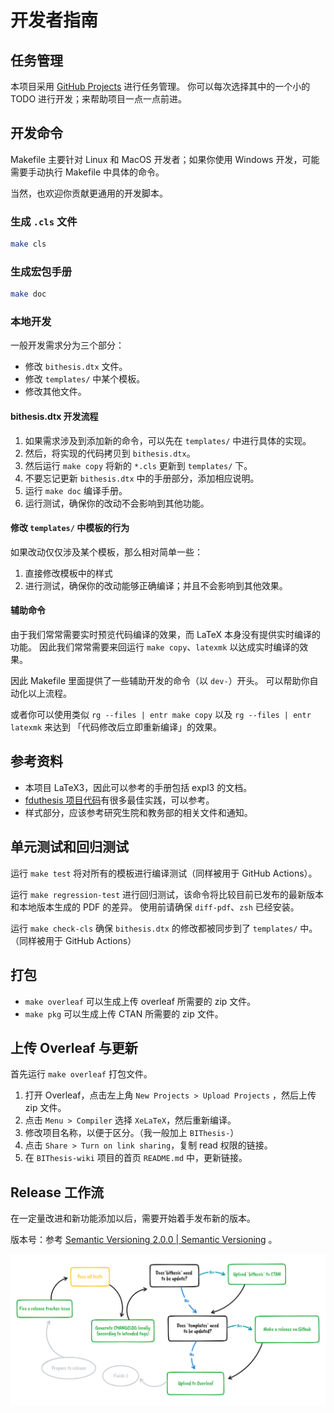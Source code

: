 # 开发者指南

## 任务管理

本项目采用 [GitHub Projects](https://github.com/BITNP/BIThesis/projects) 进行任务管理。
你可以每次选择其中的一个小的 TODO 进行开发；来帮助项目一点一点前进。

## 开发命令

Makefile 主要针对 Linux 和 MacOS 开发者；如果你使用 Windows 开发，可能需要手动执行 Makefile 中具体的命令。

当然，也欢迎你贡献更通用的开发脚本。

### 生成 `.cls` 文件

```Bash
make cls
```

### 生成宏包手册

```Bash
make doc
```

### 本地开发

一般开发需求分为三个部分：
- 修改 `bithesis.dtx` 文件。
- 修改 `templates/` 中某个模板。
- 修改其他文件。

#### bithesis.dtx 开发流程

1. 如果需求涉及到添加新的命令，可以先在 `templates/` 中进行具体的实现。
2. 然后，将实现的代码拷贝到 `bithesis.dtx`。
3. 然后运行 `make copy` 将新的 `*.cls` 更新到 `templates/` 下。
4. 不要忘记更新 `bithesis.dtx` 中的手册部分，添加相应说明。
5. 运行 `make doc` 编译手册。
6. 运行测试，确保你的改动不会影响到其他功能。

#### 修改 `templates/` 中模板的行为

如果改动仅仅涉及某个模板，那么相对简单一些：

1. 直接修改模板中的样式
2. 进行测试，确保你的改动能够正确编译；并且不会影响到其他效果。

#### 辅助命令

由于我们常常需要实时预览代码编译的效果，而 LaTeX 本身没有提供实时编译的功能。
因此我们常常需要来回运行 `make copy`、`latexmk` 以达成实时编译的效果。

因此 Makefile 里面提供了一些辅助开发的命令（以 `dev-`）开头。
可以帮助你自动化以上流程。

或者你可以使用类似 `rg --files | entr make copy` 以及 `rg --files | entr latexmk` 来达到
「代码修改后立即重新编译」的效果。

## 参考资料

- 本项目 LaTeX3，因此可以参考的手册包括 expl3 的文档。
- [fduthesis 项目代码](https://github.com/stone-zeng/fduthesis)有很多最佳实践，可以参考。
- 样式部分，应该参考研究生院和教务部的相关文件和通知。

## 单元测试和回归测试

运行 `make test` 将对所有的模板进行编译测试（同样被用于 GitHub Actions）。

运行 `make regression-test` 进行回归测试，该命令将比较目前已发布的最新版本和本地版本生成的 PDF 的差异。
使用前请确保 `diff-pdf`、`zsh` 已经安装。

运行 `make check-cls` 确保 `bithesis.dtx` 的修改都被同步到了 `templates/` 中。
（同样被用于 GitHub Actions）

## 打包

- `make overleaf` 可以生成上传 overleaf 所需要的 zip 文件。
- `make pkg` 可以生成上传 CTAN 所需要的 zip 文件。

## 上传 Overleaf 与更新

首先运行 `make overleaf` 打包文件。

1. 打开 Overleaf，点击左上角 `New Projects > Upload Projects` ，然后上传 zip 文件。
2. 点击 `Menu > Compiler` 选择 `XeLaTeX`，然后重新编译。
3. 修改项目名称，以便于区分。（我一般加上 `BIThesis-`）
4. 点击 `Share > Turn on link sharing`，复制 read 权限的链接。
5. 在 `BIThesis-wiki` 项目的首页 `README.md` 中，更新链接。

## Release 工作流

在一定量改进和新功能添加以后，需要开始着手发布新的版本。

版本号：参考 [Semantic Versioning 2.0.0 | Semantic Versioning](https://semver.org/) 。

![Release Workflow](./assets/release_workflow.png)

